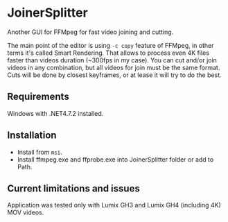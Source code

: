 JoinerSplitter
==============

Another GUI for FFMpeg for fast video joining and cutting.

The main point of the editor is using `-c copy` feature of FFMpeg, in other terms it's called Smart Rendering. 
That allows to process even 4K files faster than videos duration (~300fps in my case). 
You can cut and/or join videos in any combination, but all videos for join must be the same format.
Cuts will be done by closest keyframes, or at lease it will try to do the best.

Requirements
------------
Windows with .NET4.7.2 installed.

Installation
------------
* Install from `msi`. 
* Install ffmpeg.exe and ffprobe.exe into JoinerSplitter folder or add to Path.

Current limitations and issues
------------------------------
Application was tested only with Lumix GH3 and Lumix GH4 (including 4K) MOV videos.
